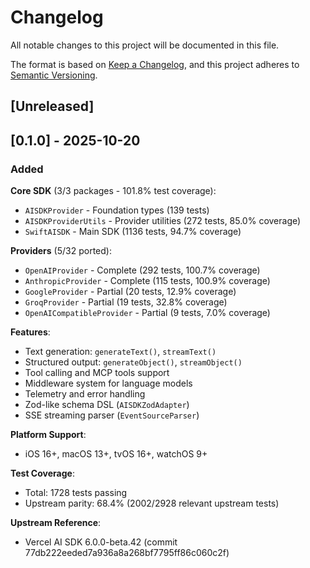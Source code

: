 # Changelog

All notable changes to this project will be documented in this file.

The format is based on [Keep a Changelog](https://keepachangelog.com/en/1.1.0/), and this project adheres to [Semantic Versioning](https://semver.org/spec/v2.0.0.html).

## [Unreleased]

## [0.1.0] - 2025-10-20

### Added

**Core SDK** (3/3 packages - 101.8% test coverage):
- `AISDKProvider` - Foundation types (139 tests)
- `AISDKProviderUtils` - Provider utilities (272 tests, 85.0% coverage)
- `SwiftAISDK` - Main SDK (1136 tests, 94.7% coverage)

**Providers** (5/32 ported):
- `OpenAIProvider` - Complete (292 tests, 100.7% coverage)
- `AnthropicProvider` - Complete (115 tests, 100.9% coverage)
- `GoogleProvider` - Partial (20 tests, 12.9% coverage)
- `GroqProvider` - Partial (19 tests, 32.8% coverage)
- `OpenAICompatibleProvider` - Partial (9 tests, 7.0% coverage)

**Features**:
- Text generation: `generateText()`, `streamText()`
- Structured output: `generateObject()`, `streamObject()`
- Tool calling and MCP tools support
- Middleware system for language models
- Telemetry and error handling
- Zod-like schema DSL (`AISDKZodAdapter`)
- SSE streaming parser (`EventSourceParser`)

**Platform Support**:
- iOS 16+, macOS 13+, tvOS 16+, watchOS 9+

**Test Coverage**:
- Total: 1728 tests passing
- Upstream parity: 68.4% (2002/2928 relevant upstream tests)

**Upstream Reference**:
- Vercel AI SDK 6.0.0-beta.42 (commit 77db222eeded7a936a8a268bf7795ff86c060c2f)
